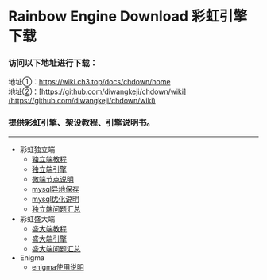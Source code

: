 # Rainbow Engine Download 彩虹引擎下载
### 访问以下地址进行下载：
 地址①：https://wiki.ch3.top/docs/chdown/home<br/>
 地址②：[https://github.com/diwangkeji/chdown/wiki](https://github.com/diwangkeji/chdown/wiki)
### 提供彩虹引擎、架设教程、引擎说明书。
---  
- 彩虹独立端
  * [独立端教程](https://github.com/diwangkeji/chdown/wiki/1)
  * [独立端引擎](https://github.com/diwangkeji/chdown/wiki/2)
  * [微端节点说明](https://github.com/diwangkeji/chdown/wiki/3)
  * [mysql异地保存](https://github.com/diwangkeji/chdown/wiki/4)
  * [mysql优化说明](https://github.com/diwangkeji/chdown/wiki/5)
  * [独立端问题汇总](https://github.com/diwangkeji/chdown/wiki/6)
- 彩虹盛大端
   * [盛大端教程](https://github.com/diwangkeji/chdown/wiki/7)
   * [盛大端引擎](https://github.com/diwangkeji/chdown/wiki/8)
   * [盛大端问题汇总](https://github.com/diwangkeji/chdown/wiki/9)
- Enigma
   * [enigma使用说明](https://github.com/diwangkeji/chdown/wiki/10)
